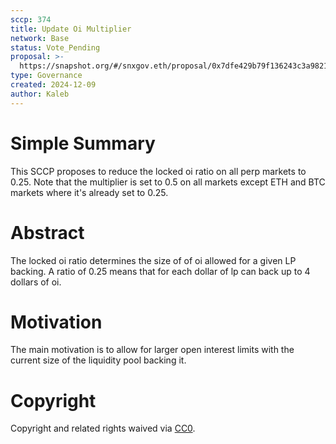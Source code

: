 ```yaml
---
sccp: 374
title: Update Oi Multiplier
network: Base
status: Vote_Pending
proposal: >-
  https://snapshot.org/#/snxgov.eth/proposal/0x7dfe429b79f136243c3a9821508aee40fd4c708ff2ccd9faac6a3e70335b20c5
type: Governance
created: 2024-12-09
author: Kaleb
---
```


# Simple Summary

This SCCP proposes to reduce the locked oi ratio on all perp markets to 0.25. Note that the multiplier is set to 0.5 on all markets except ETH and BTC markets where it's already set to 0.25.

# Abstract

The locked oi ratio determines the size of of oi allowed for a given LP backing. A ratio of 0.25 means that for each dollar of lp can back up to 4 dollars of oi.


# Motivation

The main motivation is to allow for larger open interest limits with the current size of the liquidity pool backing it. 

# Copyright
Copyright and related rights waived via [CC0](https://creativecommons.org/publicdomain/zero/1.0/).
